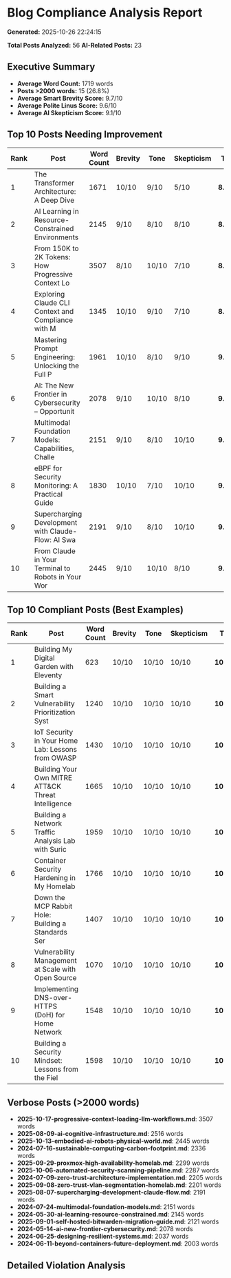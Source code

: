 # Blog Compliance Analysis Report

**Generated:** 2025-10-26 22:24:15

**Total Posts Analyzed:** 56
**AI-Related Posts:** 23

## Executive Summary

- **Average Word Count:** 1719 words
- **Posts >2000 words:** 15 (26.8%)
- **Average Smart Brevity Score:** 9.7/10
- **Average Polite Linus Score:** 9.6/10
- **Average AI Skepticism Score:** 9.1/10

## Top 10 Posts Needing Improvement

| Rank | Post | Word Count | Brevity | Tone | Skepticism | Total |
|------|------|------------|---------|------|------------|-------|
| 1 | The Transformer Architecture: A Deep Dive | 1671 | 10/10 | 9/10 | 5/10 | **8.0/10** |
| 2 | AI Learning in Resource-Constrained Environments | 2145 | 9/10 | 8/10 | 8/10 | **8.3/10** |
| 3 | From 150K to 2K Tokens: How Progressive Context Lo | 3507 | 8/10 | 10/10 | 7/10 | **8.3/10** |
| 4 | Exploring Claude CLI Context and Compliance with M | 1345 | 10/10 | 9/10 | 7/10 | **8.7/10** |
| 5 | Mastering Prompt Engineering: Unlocking the Full P | 1961 | 10/10 | 8/10 | 9/10 | **9.0/10** |
| 6 | AI: The New Frontier in Cybersecurity – Opportunit | 2078 | 9/10 | 10/10 | 8/10 | **9.0/10** |
| 7 | Multimodal Foundation Models: Capabilities, Challe | 2151 | 9/10 | 8/10 | 10/10 | **9.0/10** |
| 8 | eBPF for Security Monitoring: A Practical Guide | 1830 | 10/10 | 7/10 | 10/10 | **9.0/10** |
| 9 | Supercharging Development with Claude-Flow: AI Swa | 2191 | 9/10 | 8/10 | 10/10 | **9.0/10** |
| 10 | From Claude in Your Terminal to Robots in Your Wor | 2445 | 9/10 | 10/10 | 8/10 | **9.0/10** |

## Top 10 Compliant Posts (Best Examples)

| Rank | Post | Word Count | Brevity | Tone | Skepticism | Total |
|------|------|------------|---------|------|------------|-------|
| 1 | Building My Digital Garden with Eleventy | 623 | 10/10 | 10/10 | 10/10 | **10.0/10** |
| 2 | Building a Smart Vulnerability Prioritization Syst | 1240 | 10/10 | 10/10 | 10/10 | **10.0/10** |
| 3 | IoT Security in Your Home Lab: Lessons from OWASP  | 1430 | 10/10 | 10/10 | 10/10 | **10.0/10** |
| 4 | Building Your Own MITRE ATT&CK Threat Intelligence | 1665 | 10/10 | 10/10 | 10/10 | **10.0/10** |
| 5 | Building a Network Traffic Analysis Lab with Suric | 1959 | 10/10 | 10/10 | 10/10 | **10.0/10** |
| 6 | Container Security Hardening in My Homelab | 1766 | 10/10 | 10/10 | 10/10 | **10.0/10** |
| 7 | Down the MCP Rabbit Hole: Building a Standards Ser | 1407 | 10/10 | 10/10 | 10/10 | **10.0/10** |
| 8 | Vulnerability Management at Scale with Open Source | 1070 | 10/10 | 10/10 | 10/10 | **10.0/10** |
| 9 | Implementing DNS-over-HTTPS (DoH) for Home Network | 1548 | 10/10 | 10/10 | 10/10 | **10.0/10** |
| 10 | Building a Security Mindset: Lessons from the Fiel | 1598 | 10/10 | 10/10 | 10/10 | **10.0/10** |

## Verbose Posts (>2000 words)

- **2025-10-17-progressive-context-loading-llm-workflows.md**: 3507 words
- **2025-08-09-ai-cognitive-infrastructure.md**: 2516 words
- **2025-10-13-embodied-ai-robots-physical-world.md**: 2445 words
- **2024-07-16-sustainable-computing-carbon-footprint.md**: 2336 words
- **2025-09-29-proxmox-high-availability-homelab.md**: 2299 words
- **2025-10-06-automated-security-scanning-pipeline.md**: 2287 words
- **2024-07-09-zero-trust-architecture-implementation.md**: 2205 words
- **2025-09-08-zero-trust-vlan-segmentation-homelab.md**: 2201 words
- **2025-08-07-supercharging-development-claude-flow.md**: 2191 words
- **2024-07-24-multimodal-foundation-models.md**: 2151 words
- **2024-05-30-ai-learning-resource-constrained.md**: 2145 words
- **2025-09-01-self-hosted-bitwarden-migration-guide.md**: 2121 words
- **2024-05-14-ai-new-frontier-cybersecurity.md**: 2078 words
- **2024-06-25-designing-resilient-systems.md**: 2037 words
- **2024-06-11-beyond-containers-future-deployment.md**: 2003 words

## Detailed Violation Analysis
